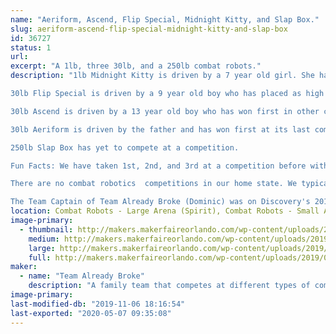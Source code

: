 ```yaml
---
name: "Aeriform, Ascend, Flip Special, Midnight Kitty, and Slap Box."
slug: aeriform-ascend-flip-special-midnight-kitty-and-slap-box
id: 36727
status: 1
url: 
excerpt: "A 1lb, three 30lb, and a 250lb combat robots."
description: "1lb Midnight Kitty is driven by a 7 year old girl. She has placed as high as 3rd in a competition.

30lb Flip Special is driven by a 9 year old boy who has placed as high as 2nd in competition.

30lb Ascend is driven by a 13 year old boy who has won first in other classes.

30lb Aeriform is driven by the father and has won first at its last competition.

250lb Slap Box has yet to compete at a competition.

Fun Facts: We have taken 1st, 2nd, and 3rd at a competition before with almost 20 registered robots.

There are no combat robotics  competitions in our home state. We typically travel through multiple states to compete.

The Team Captain of Team Already Broke (Dominic) was on Discovery's 2019 Season of BattleBots. He was the driver for the red Gemini robot named \"Fred\"."
location: Combat Robots - Large Arena (Spirit), Combat Robots - Small Arena (Spirit)
image-primary:
  - thumbnail: http://makers.makerfaireorlando.com/wp-content/uploads/2019/08/Resized_20190217_184202-150x150.jpg
    medium: http://makers.makerfaireorlando.com/wp-content/uploads/2019/08/Resized_20190217_184202-300x188.jpg
    large: http://makers.makerfaireorlando.com/wp-content/uploads/2019/08/Resized_20190217_184202-1024x643.jpg
    full: http://makers.makerfaireorlando.com/wp-content/uploads/2019/08/Resized_20190217_184202.jpg
maker:
  - name: "Team Already Broke"
    description: "A family team that competes at different types of competitions."
image-primary: 
last-modified-db: "2019-11-06 18:16:54"
last-exported: "2020-05-07 09:35:08"
---
```

